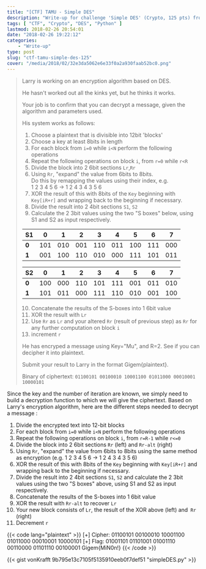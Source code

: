 ```yaml
---
title: "[CTF] TAMU - Simple DES"
description: "Write-up for challenge 'Simple DES' (Crypto, 125 pts) from TAMU CTF 2018."
tags: [ "CTF", "Crypto", "DES", "Python" ]
lastmod: 2018-02-26 20:54:01
date: "2018-02-26 19:22:12"
categories:
    - "Write-up"
type: post
slug: "ctf-tamu-simple-des-125"
cover: "/media/2018/02/32e3da5062e6e33f0a2a930faab52bc0.png"
---
```


> Larry is working on an encryption algorithm based on DES.
> 
> He hasn't worked out all the kinks yet, but he thinks it works.
> 
> Your job is to confirm that you can decrypt a message, given the algorithm and parameters used.
> <!--more-->
> His system works as follows:
> 
> 1. Choose a plaintext that is divisible into 12bit 'blocks'
> 2. Choose a key at least 8bits in length
> 3. For each block from `i=0` while `i<N` perform the following operations
> 4. Repeat the following operations on block `i`, from `r=0` while `r<R`
> 5. Divide the block into 2 6bit sections `Lr`,`Rr`
> 6. Using `Rr`, "expand" the value from 6bits to 8bits.  
>    Do this by remapping the values using their index, e.g.  
>    1 2 3 4 5 6 -> 1 2 4 3 4 3 5 6
> 7. XOR the result of this with 8bits of the `Key` beginning with `Key[iR+r]` and wrapping back to the beginning if necessary.
> 8. Divide the result into 2 4bit sections `S1`, `S2`
> 9. Calculate the 2 3bit values using the two "S boxes" below, using S1 and S2 as input respectively.
> 
> | S1 | 0   | 1   | 2   | 3   | 4   | 5   | 6   | 7   |
> |----|-----|-----|-----|-----|-----|-----|-----|-----|
> | **0**  | 101 | 010 | 001 | 110 | 011 | 100 | 111 | 000 |
> | **1**  | 001 | 100 | 110 | 010 | 000 | 111 | 101 | 011 |
> 
> | S2 | 0   | 1   | 2   | 3   | 4   | 5   | 6   | 7   |
> |----|-----|-----|-----|-----|-----|-----|-----|-----|
> | **0**  | 100 | 000 | 110 | 101 | 111 | 001 | 011 | 010 |
> | **1**  | 101 | 011 | 000 | 111 | 110 | 010 | 001 | 100 |
>   
> 10. Concatenate the results of the S-boxes into 1 6bit value
> 11. XOR the result with `Lr`
> 12. Use `Rr` as `Lr` and your altered `Rr` (result of previous step) as `Rr` for any further computation on block `i`
> 13. increment `r`
> 
> He has encryped a message using Key="Mu", and R=2.
> See if you can decipher it into plaintext.
> 
> Submit your result to Larry in the format Gigem{plaintext}.
> 
> Binary of ciphertext: `01100101 00100010 10001100 01011000 00010001 10000101`

Since the key and the number of iteration are known, we simply need to build a decryption function to which we will give the ciphertext. Based on Larry's encryption algorithm, here are the different steps needed to decrypt a message :

1. Divide the encrypted text into 12-bit blocks
2. For each block from `i=0` while `i<N` perform the following operations
3. Repeat the following operations on block `i`, from `r=R-1` while `r<=0`
4. Divide the block into 2 6bit sections `Rr` (left) and `Rr-alt` (right)
5. Using `Rr`, "expand" the value from 6bits to 8bits using the same method as encryption (e.g. 1 2 3 4 5 6 -> 1 2 4 3 4 3 5 6)
6. XOR the result of this with 8bits of the `Key` beginning with `Key[iR+r]` and wrapping back to the beginning if necessary.
7. Divide the result into 2 4bit sections `S1`, `S2` and calculate the 2 3bit values using the two "S boxes" above, using S1 and S2 as input respectively.
8. Concatenate the results of the S-boxes into 1 6bit value
9. XOR the result with `Rr-alt` to recover `Lr`
10. Your new block consists of `Lr`, the result of the XOR above (left) and` Rr` (right)
11. Decrement `r`

{{< code lang="plaintext" >}}
[+] Cipher: 01100101 00100010 10001100 01011000 00010001 10000101
[+] Flag:   01001101 01101001 01001110 00110000 01101110 00100001
            Gigem{MiN0n!}
{{< /code >}}

{{< gist vonKrafft 9b795e13c7105f5135910eeb0f7def51 "simpleDES.py" >}}